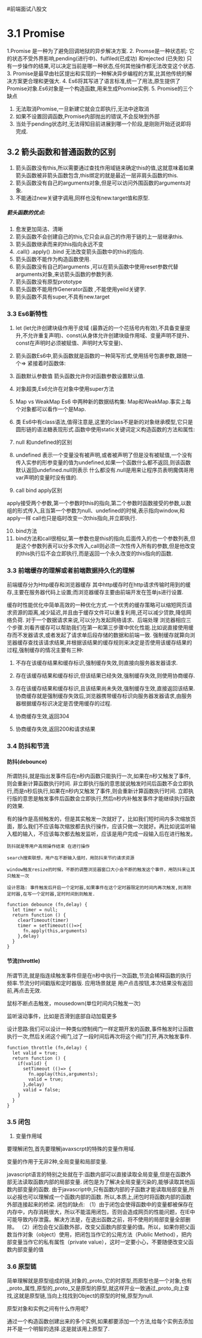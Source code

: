 #前端面试八股文
# 3.1 Promise

1.Promise 是一种为了避免回调地狱的异步解决方案. 
2. Promse是一种状态机: 它的状态不受外界影响,pending(进行中)、fulfiled(已成功) 和rejected (已失败) 只有一步操作的结果,可以决定当前是哪一种状态,任何其他操作都无法改变这个状态.
3. Promise是最早由社区提出和实现的一种解决异步编程的方案,比其他传统的解决方案更合理和更强大.
4. Es6将其写进了语言标准,统一了用法,原生提供了Promise对象.Es6对象是一个构造函数,用来生成Promise实例.
5. Promise的三个缺点
   1) 无法取消Promise,一旦新建它就会立即执行,无法中途取消
   2) 如果不设置回调函数,Promise内部抛出的错误,不会反映到外部
   3) 当处于pending状态时,无法得知目前进展到哪一个阶段,是刚刚开始还说即将完成.

## 3.2 箭头函数和普通函数的区别
1. 箭头函数没有this,所以需要通过查找作用域链来确定this的值,这就意味着如果箭头函数被非箭头函数包含,this绑定的就是最近一层非肩头函数的this.
2. 箭头函数没有自己的arguments对象,但是可以访问外围函数的arguments对象.
3. 不能通过new关键字调用,同样也没有new.target值和原型.

##### 箭头函数的优点:

1. 愈发更加简洁、清晰
2. 箭头函数不会创建自己的this,它只会从自己的作用于链的上一层继承this.
3. 箭头函数继承而来的this指向永远不变
4. .call() .apply() .bind 无法改变箭头函数中的this的指向.
5. 箭头函数不能作为构造函数使用.
6. 箭头函数没有自己的arguments ,可以在箭头函数中使用reset参数代替arguments对象,来访箭头函数的参数列表.
7. 箭头函数没有原型prototype
8. 箭头函数不能用作Generator函数 ,不能使用yeild关键字.
9. 箭头函数不具有super,不具有new.target
    
### 3.3 Es6新特性

1. let (let允许创建块级作用于皮域 (最靠近的一个花括号内有效),不具备变量提升,不允许重复声明)、const(从身体允许创建块级作用域、变量声明不提升、const在声明时必须被赋值、声明时大写变量)、
2. 箭头函数Es6中,箭头函数就是函数的一种简写形式,使用括号包裹参数,跟随一个=> 紧接着时函数体:
3. 函数默认参数值 箭头函数允许你对函数参数设置默认值.
4. 对象超类,Es6允许在对象中使用super方法
5. Map vs WeakMap
   Es6 中两种新的数据结构集: Map和WeakMap.事实上每个对象都可以看作一个是Map.
6. 类
 Es6中有class语法,值得注意是,这里的class不是新的对象继承模型,它只是圆形链的语法糖表现形式.函数中使用static关键词定义构造函数的方法和属性:
7. null 和undefined的区别
8.  
   undefined 表示一个变量没有被声明,或者被声明了但是没有被赋值,一个没有传入实参的形参变量的值为undefined,如果一个函数什么都不返回,则该函数默认返回undefined.null则表示 什么都没有.null是用来让程序员表明魔偶哥用var声明的变量时没有值的.

9. call bind apply区别
    
  apply接受两个参数,第一个参数时this的指向,第二个参数时函数接受的参数,以数组的形式传入,且当第一个参数为null、undefined的时候,表示指向window,和apply一样 call也只是临时改变一次this指向,并立即执行.

10. bind方法
11. bind方法和call很相似,第一参数也是this的指向,后面传入的也一个参数列表,但是这个参数列表可以分多次传入,call则必须一次性传入所有的参数,但是他改变的this执行后不会立即执行,而是返回一个永久改变的this指向的函数.

### 3.3 前端缓存的理解或者前端数据持久化的理解
前端缓存分为Http缓存和浏览器缓存
其中http缓存时在http请求传输时用到的缓存,主要在服务器代码上设置;而浏览器缓存主要由前端开发在签单js进行设置.

缓存时性能优化中简单高效的一种优化方式.一个优秀的缓存策略可以缩短网页请求资源的距离,减少延迟,并且由于缓存文件可以重复利用,还可以减少贷款,降低网络负荷.
对于一个数据请求来说,可以分为发起网络请求、后端处理
浏览器相应三个步骤.刘看齐缓存可以帮助我们在第一和第三步骤中优化性能.比如说直接使用缓存而不发器请求,或者发起了请求单后段存储的数据和前端一致.
强制缓存就算向浏览器缓存查找该请求结果,并根据该结果的缓存规则来决定是否使用该缓存结果的过程,强制缓存的情况主要有三种:
1. 不存在该缓存结果和缓存标识,强制缓存失效,则直接向服务器发器请求.
2. 存在该缓存结果和缓存标识,但该结果已经失效,强制缓存失效,则使用协商缓存.
3. 存在该缓存结果和缓存标识,且该结果尚未失效,强制缓存生效,直接返回该结果.
协商缓存就是强制缓存失效后,浏览器携带缓存标识向服务器发器请求,由服务器根据缓存标识决定是否使用缓存的过程.

1. 协商缓存生效,返回304
2. 协商缓存失效,返回200和请求结果

### 3.4 防抖和节流
#### 防抖(debounce)

所谓防抖,就是指出发事件后在n秒内函数只能执行一次,如果在n秒又触发了事件,则会重新计算函数执行时间.
非立即执行版的意思就说触发时间后函数不会立即执行,而是n秒后执行,如果在n秒内又触发了事件,则会重新计算函数执行时间.
立即执行版的意思是触发事件后函数会立即执行,然后n秒内补触发事件才能继续执行函数的效果.

有的操作是高频触发的，但是其实触发一次就好了，比如我们短时间内多次缩放页面，那么我们不应该每次缩放都去执行操作，应该只做一次就好。再比如说监听输入框的输入，不应该每次都去触发监听，应该是用户完成一段输入后在进行触发。

```
防抖就是等用户高频操作结束 在进行操作

search搜索联想，用户在不断输入值时，用防抖来节约请求资源

window触发resize的时候，不断的调整浏览器窗口大小会不断的触发这个事件，用防抖来让其只触发一次

设计思路: 事件触发后开启一个定时器,如果事件在这个定时器限定的时间内再次触发,则清除定时器,在写一个定时器,定时时间到则触发.

function debounce (fn,delay) {
  let timer = null;
  return function () {
    clearTimeout(timer)
    timer = setTimeout(()=>{
      fn.apply(this,arguments)
    },delay)
  }
}

```
#### 节流(throttle)

所谓节流,就是指连续触发事件但是在n秒中执行一次函数,节流会稀释函数的执行频率.节流分时间戳版和定时器版.
应用场景就是 用户点击按钮,本次结果没有返回前,再点击无效.

鼠标不断点击触发，mousedown(单位时间内只触发一次)

监听滚动事件，比如是否滑到底部自动加载更多

设计思路:我们可以设计一种类似控制阀门一样定期开发的函数,事件触发时让函数执行一次,然后关闭这个阀门,过了一段时间后再次将这个阀门打开,再次触发事件.

```
function throttle (fn,delay) {
  let valid = true;
  return function () {
    if(valid) {
      setTimeout (()=> {
        fn.applay(this,arguments);
        valid = true;
      },delay)
      valid = false;
    }
  }
}

```


### 3.5 闭包

1. 变量作用域
   
要理解闭包,首先要理解javaxscrpt的特殊的变量作用域.

变量的作用于无非2种,全局变量和局部变量.

javascript语言的特别之处就在于:函数内部可以直接读取全局变量,但是在函数外部无法读取函数内部的局部变量.
闭包是为了解决全局变量污染的,能够读取其他函数内部变量的函数.
由于javascript中,只有函数内部的子函数才能读取局部变量,所以必报也可以理解成一个函数内部的函数.
所以,本质上,闭包时将函数内部的函数外部连接起来的桥梁.
闭包的缺点:
（1）由于闭包会使得函数中的变量都被保存在内存中，内存消耗很大，所以不能滥用闭包，否则会造成网页的性能问题，在IE中可能导致内存泄露。解决方法是，在退出函数之前，将不使用的局部变量全部删除。
（2）闭包会在父函数外部，改变父函数内部变量的值。所以，如果你把父函数当作对象（object）使用，把闭包当作它的公用方法（Public Method），把内部变量当作它的私有属性（private value），这时一定要小心，不要随便改变父函数内部变量的值
### 3.6 原型链

简单理解就是原型组成的链,对象的_proto_它的时原型,而原型也是一个对象,也有_proto_属性,原型的_proto_又是原型的原型,就这样开业一致通过_proto_向上查找,这就是原型链,当向上找找到Object的原型的时候,原型为null.

原型对象和实例之间有什么作用呢?

通过一个构造函数创建出来的多个实例,如果都要添加一个方法,给每个实例去添加并不是一个明智的选择.这是就该用上原型了.

